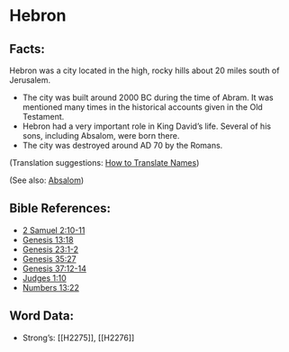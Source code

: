 # Hebron

## Facts:

Hebron was a city located in the high, rocky hills about 20 miles south of Jerusalem.

* The city was built around 2000 BC during the time of Abram. It was mentioned many times in the historical accounts given in the Old Testament.
* Hebron had a very important role in King David’s life. Several of his sons, including Absalom, were born there.
* The city was destroyed around AD 70 by the Romans.

(Translation suggestions: [How to Translate Names](../../translate/translate-names))

(See also: [Absalom](../names/absalom.md))

## Bible References:

* [2 Samuel 2:10-11](rc://en/tn/help/2sa/02/10)
* [Genesis 13:18](rc://en/tn/help/gen/13/18)
* [Genesis 23:1-2](rc://en/tn/help/gen/23/01)
* [Genesis 35:27](rc://en/tn/help/gen/35/27)
* [Genesis 37:12-14](rc://en/tn/help/gen/37/12)
* [Judges 1:10](rc://en/tn/help/jdg/01/10)
* [Numbers 13:22](rc://en/tn/help/num/13/22)

## Word Data:

* Strong’s: [[H2275]], [[H2276]]
